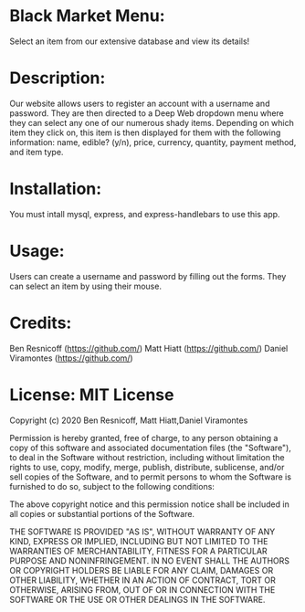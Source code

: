 # Black Market Menu:

Select an item from our extensive database and view its details!

# Description:

Our website allows users to register an account with a username and password. They are then directed to a Deep Web dropdown menu where they can select any one of our numerous shady items. Depending on which item they click on, this item is then displayed for them with the following information: name, edible? (y/n), price, currency, quantity, payment method, and item type.  

# Installation:

You must intall mysql, express, and express-handlebars to use this app.

# Usage:

Users can create a username and password by filling out the forms. They can select an item by using their mouse.

# Credits:

Ben Resnicoff (https://github.com/)
Matt Hiatt (https://github.com/)
Daniel Viramontes (https://github.com/)

# License: MIT License 

Copyright (c) 2020 Ben Resnicoff, Matt Hiatt,Daniel Viramontes

Permission is hereby granted, free of charge, to any person obtaining a copy
of this software and associated documentation files (the "Software"), to deal
in the Software without restriction, including without limitation the rights
to use, copy, modify, merge, publish, distribute, sublicense, and/or sell
copies of the Software, and to permit persons to whom the Software is
furnished to do so, subject to the following conditions:

The above copyright notice and this permission notice shall be included in all
copies or substantial portions of the Software.

THE SOFTWARE IS PROVIDED "AS IS", WITHOUT WARRANTY OF ANY KIND, EXPRESS OR
IMPLIED, INCLUDING BUT NOT LIMITED TO THE WARRANTIES OF MERCHANTABILITY,
FITNESS FOR A PARTICULAR PURPOSE AND NONINFRINGEMENT. IN NO EVENT SHALL THE
AUTHORS OR COPYRIGHT HOLDERS BE LIABLE FOR ANY CLAIM, DAMAGES OR OTHER
LIABILITY, WHETHER IN AN ACTION OF CONTRACT, TORT OR OTHERWISE, ARISING FROM,
OUT OF OR IN CONNECTION WITH THE SOFTWARE OR THE USE OR OTHER DEALINGS IN THE
SOFTWARE.
